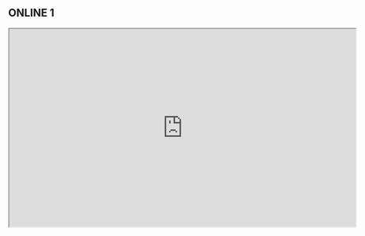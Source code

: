 ## ONLINE 1

<iframe width="700" height="400"
        src="https://root.cern/js/latest/?nobrowser&file=https://ribf.riken.jp/~phong/onlinefiles/halflives.root&item=halflives&opt=colz">
</iframe>
